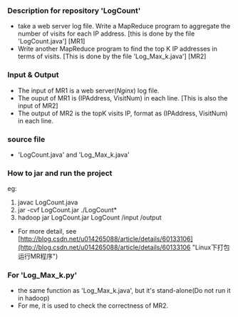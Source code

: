 ### Description for repository 'LogCount'
* take a web server log file. Write a MapReduce program to aggregate the number of visits for each IP address. [this is done by the file 'LogCount.java']  [MR1]
* Write another MapReduce program to find the top K IP addresses in terms of visits. [This is done by the file 'Log_Max_k.java'] [MR2]

### Input & Output
* The input of MR1 is a web server(*Nginx*) log file.
* The ouput of MR1 is (IPAddress, VisitNum) in each line. [This is also the input of MR2]
* The output of MR2 is the topK visits IP, format as (IPAddress, VisitNum) in each line.

### source file
* 'LogCount.java' and 'Log_Max_k.java'

### How to jar and run the project
eg:
1. javac LogCount.java
2. jar  -cvf  LogCount.jar  ./LogCount*
3. hadoop  jar  LogCount.jar  LogCount  /input  /output
* For more detail, see [http://blog.csdn.net/u014265088/article/details/60133106](http://blog.csdn.net/u014265088/article/details/60133106 "Linux下打包运行MR程序")

### For 'Log_Max_k.py'
* the same function as 'Log_Max_k.java', but it's stand-alone(Do not run it in hadoop)
* For me, it is used to check the correctness of MR2.